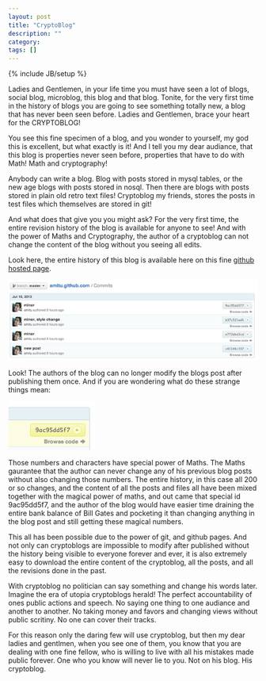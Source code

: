 ```yaml
---
layout: post
title: "CryptoBlog"
description: ""
category: 
tags: []
---
```

{% include JB/setup %}

Ladies and Gentlemen, in your life time you must have seen a lot of blogs,
social blog, microblog, this blog and that blog. Tonite, for the very first
time in the history of blogs you are going to see something totally new, a blog
that has never been seen before. Ladies and Gentlemen, brace your heart for the
CRYPTOBLOG!

You see this fine specimen of a blog, and you wonder to yourself, my god this
is excellent, but what exactly is it! And I tell you my dear audiance, that
this blog is properties never seen before, properties that have to do with
Math! Math and cryptography!

Anybody can write a blog. Blog with posts stored in mysql tables, or the new
age blogs with posts stored in nosql. Then there are blogs with posts stored in
plain old retro text files! Cryptoblog my friends, stores the posts in test
files which themselves are stored in git!

And what does that give you you might ask? For the very first time, the entire
revision history of the blog is available for anyone to see! And with the power
of Maths and Cryptography, the author of a cryptoblog can not change the
content of the blog without you seeing all edits.

Look here, the entire history of this blog is available here on this fine
[github hosted page](https://github.com/amitu/amitu.github.com/commits/master).

<a href="https://github.com/amitu/amitu.github.com/commits/master"><img
src="/images/cryptoblog1.png" class="hcenter"></a>

Look! The authors of the blog can no longer modify the blogs post after
publishing them once. And if you are wondering what do these strange things
mean:

<a href="https://github.com/amitu/amitu.github.com/commits/master"><img
src="/images/cryptoblog2.png" class="hcenter"></a>

Those numbers and characters have special power of Maths. The Maths gaurantee
that the author can never change any of his previous blog posts without also
changing those numbers. The entire history, in this case all 200 or so changes,
and the content of all the posts and files all have been mixed together with
the magical power of maths, and out came that special id 9ac95dd5f7, and the
author of the blog would have easier time draining the entire bank balance of
Bill Gates and pocketing it than changing anything in the blog post and still
getting these magical numbers.

This all has been possible due to the power of git, and github pages. And not
only can cryptoblogs are impossible to modify after published without the
history being visible to everyone forever and ever, it is also extremely easy
to download the entire content of the cryptoblog, all the posts, and all the
revisions done in the past.

With cryptoblog no politician can say something and change his words later.
Imagine the era of utopia cryptoblogs herald! The perfect accountability of
ones public actions and speech. No saying one thing to one audiance and another
to another. No taking money and favors and changing views without public
scritiny. No one can cover their tracks.

For this reason only the daring few will use cryptoblog, but then my dear
ladies and gentlmen, when you see one of them, you know that you are dealing
with one fine fellow, who is willing to live with all his mistakes made public
forever. One who you know will never lie to you. Not on his blog. His
cryptoblog.


